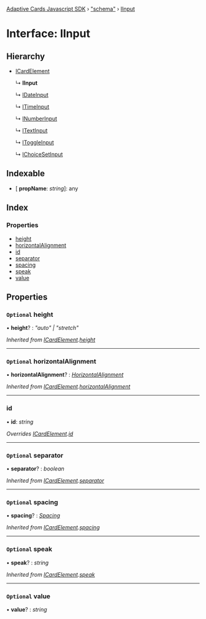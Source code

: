[Adaptive Cards Javascript SDK](../README.md) › ["schema"](../modules/_schema_.md) › [IInput](_schema_.iinput.md)

# Interface: IInput

## Hierarchy

* [ICardElement](_schema_.icardelement.md)

  ↳ **IInput**

  ↳ [IDateInput](_schema_.idateinput.md)

  ↳ [ITimeInput](_schema_.itimeinput.md)

  ↳ [INumberInput](_schema_.inumberinput.md)

  ↳ [ITextInput](_schema_.itextinput.md)

  ↳ [IToggleInput](_schema_.itoggleinput.md)

  ↳ [IChoiceSetInput](_schema_.ichoicesetinput.md)

## Indexable

* \[ **propName**: *string*\]: any

## Index

### Properties

* [height](_schema_.iinput.md#optional-height)
* [horizontalAlignment](_schema_.iinput.md#optional-horizontalalignment)
* [id](_schema_.iinput.md#id)
* [separator](_schema_.iinput.md#optional-separator)
* [spacing](_schema_.iinput.md#optional-spacing)
* [speak](_schema_.iinput.md#optional-speak)
* [value](_schema_.iinput.md#optional-value)

## Properties

### `Optional` height

• **height**? : *"auto" | "stretch"*

*Inherited from [ICardElement](_schema_.icardelement.md).[height](_schema_.icardelement.md#optional-height)*

___

### `Optional` horizontalAlignment

• **horizontalAlignment**? : *[HorizontalAlignment](../modules/_schema_.md#horizontalalignment)*

*Inherited from [ICardElement](_schema_.icardelement.md).[horizontalAlignment](_schema_.icardelement.md#optional-horizontalalignment)*

___

###  id

• **id**: *string*

*Overrides [ICardElement](_schema_.icardelement.md).[id](_schema_.icardelement.md#optional-id)*

___

### `Optional` separator

• **separator**? : *boolean*

*Inherited from [ICardElement](_schema_.icardelement.md).[separator](_schema_.icardelement.md#optional-separator)*

___

### `Optional` spacing

• **spacing**? : *[Spacing](../modules/_schema_.md#spacing)*

*Inherited from [ICardElement](_schema_.icardelement.md).[spacing](_schema_.icardelement.md#optional-spacing)*

___

### `Optional` speak

• **speak**? : *string*

*Inherited from [ICardElement](_schema_.icardelement.md).[speak](_schema_.icardelement.md#optional-speak)*

___

### `Optional` value

• **value**? : *string*
